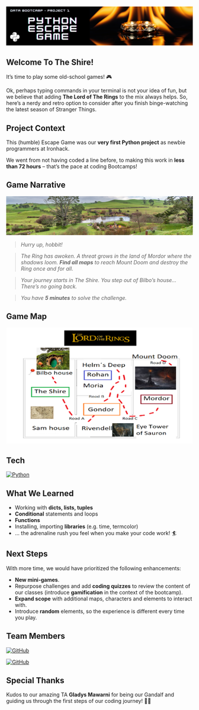
![Header](https://raw.githubusercontent.com/mgluengo/python-project/master/header.png "Header")

## Welcome To The Shire!

It’s time to play some old-school games! :video_game:

Ok, perhaps typing commands in your terminal is not your idea of fun, but we believe that adding **The Lord of The Rings** to the mix always helps. So, here’s a nerdy and retro option to consider after you finish binge-watching the latest season of Stranger Things. 


## Project Context

This (humble) Escape Game was our **very first Python project** as newbie programmers at Ironhack. 

We went from not having coded a line before, to making this work in **less than 72 hours** – that’s the pace at coding Bootcamps! 


## Game Narrative

![Shire](https://raw.githubusercontent.com/mgluengo/python-project/master/the_shire.png "Shire")

>*Hurry up, hobbit!*

>*The Ring has awoken.
A threat grows in the land of Mordor where the shadows loom. **Find all maps** to reach Mount Doom and destroy the Ring once and for all.*

>*Your journey starts in The Shire.
You step out of Bilbo’s house… 
There’s no going back.*

>*You have **5 minutes** to solve the challenge.*


## Game Map


![Game Map](https://github.com/mgluengo/python-project/blob/master/middle_earth_map.png)


## Tech

[![Python](https://img.shields.io/badge/Python-9146FF?style=for-the-badge&logo=python&logoColor=white&labelColor=101010)]()

## What We Learned


-	Working with **dicts, lists, tuples**
-	**Conditional** statements and loops
-	**Functions**
-	Installing, importing **libraries** (e.g. time, termcolor)
-	… the adrenaline rush you feel when you make your code work! :surfer:


## Next Steps


With more time, we would have prioritized the following enhancements:

-	**New mini-games**.
-	Repurpose challenges and add **coding quizzes** to review the content of our classes (introduce **gamification** in the context of the bootcamp).
-	**Expand scope** with additional maps, characters and elements to interact with. 
-	Introduce **random** elements, so the experience is different every time you play.

## Team Members

[![GitHub](https://img.shields.io/badge/GitHub-mbeovides-14a1f0?style=for-the-badge&logo=github&logoColor=white&labelColor=101010)](https://github.com/mbeovides)

[![GitHub](https://img.shields.io/badge/GitHub-mgluengo-14a1f0?style=for-the-badge&logo=github&logoColor=white&labelColor=101010)](https://github.com/mgluengo)


## Special Thanks


Kudos to our amazing TA **Gladys Mawarni** for being our Gandalf and guiding us through the first steps of our coding journey! :mage_woman: